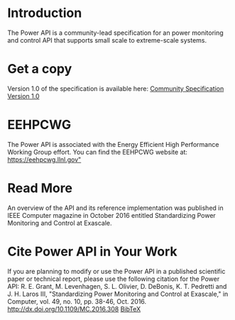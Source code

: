 # Introduction

The Power API is a community-lead specification for an power monitoring and control API that supports small scale to extreme-scale systems.

# Get a copy

Version 1.0 of the specification is available here: [Community Specification Version 1.0](https://pwrapi.github.io/files/powerapi_v10.pdf)

# EEHPCWG

The Power API is associated with the Energy Efficient High Performance Working Group effort. You can find the EEHPCWG website at: <https://eehpcwg.llnl.gov"> 

# Read More

An overview of the API and its reference implementation was published in IEEE Computer magazine in October 2016 entitled Standardizing Power Monitoring and Control at Exascale.

# Cite Power API in Your Work 

If you are planning to modify or use the Power API in a published scientific paper or technical report, please use the following citation for the Power API: 
R. E. Grant, M. Levenhagen, S. L. Olivier, D. DeBonis, K. T. Pedretti and J. H. Laros III, "Standardizing Power Monitoring and Control at Exascale," in Computer, vol. 49, no. 10, pp. 38-46, Oct. 2016. <http://dx.doi.org/10.1109/MC.2016.308> [BibTeX](files/powerapi_bibtex.bib)


